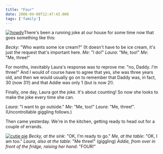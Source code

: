 ```yaml
---
title: "Four"
date: 2008-04-08T12:47:43.000
tags: ['family']
---
```


[![howdy](http://farm3.static.flickr.com/2394/2258871540_bc9f1926a9_m.jpg)](http://www.flickr.com/photos/chrishubbs/2258871540/ "howdy by chrishubbs, on Flickr")There's been a running joke at our house for some time now that goes something like this:

_Becky_: "Who wants some ice cream?" (It doesn't have to be ice cream, it's just the request that's important here. _Me_: "I do!" _Laura_: "Me, too!" _Me_: "Me, three!"

For months, inevitably Laura's response was to reprove me: "no, Daddy. _I'm_ three!" And I would of course have to agree that yes, she was three years old, and then we would usually go on to remember that Daddy was, in fact, 30 (now 31!) and that Addie was only 1 (but is now 2!).

Finally, one day, Laura got the joke. It's about counting! So now she looks to make the joke every time she can.

_Laura_: "I want to go outside." _Me_: "Me, too!" _Laura_: "Me, three!". (Uncontrollable giggling follows.)

Then came yesterday. We're in the kitchen, getting ready to head out for a couple of errands.

[![cutie pie](http://farm3.static.flickr.com/2277/2258073763_6cc422158e_m.jpg)](http://www.flickr.com/photos/chrishubbs/2258073763/ "cutie pie by chrishubbs, on Flickr") _Becky, at the sink_: "OK, I'm ready to go." _Me, at the table_: "OK, I am too." _Laura, also at the table_: "Me three!" (giggling) _Addie, from over in front of the fridge, raising her hand_: "FOUR!"
